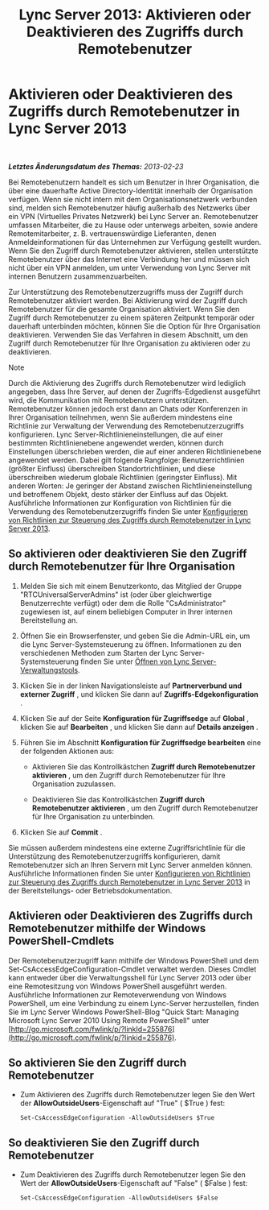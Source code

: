 ﻿---
title: 'Lync Server 2013: Aktivieren oder Deaktivieren des Zugriffs durch Remotebenutzer'
TOCTitle: Aktivieren oder Deaktivieren des Zugriffs durch Remotebenutzer
ms:assetid: cd9d3ddc-4839-457a-86d9-b15413e74002
ms:mtpsurl: https://technet.microsoft.com/de-de/library/Gg182586(v=OCS.15)
ms:contentKeyID: 49295437
ms.date: 05/19/2016
mtps_version: v=OCS.15
ms.translationtype: HT
---

# Aktivieren oder Deaktivieren des Zugriffs durch Remotebenutzer in Lync Server 2013

 

_**Letztes Änderungsdatum des Themas:** 2013-02-23_

Bei Remotebenutzern handelt es sich um Benutzer in Ihrer Organisation, die über eine dauerhafte Active Directory-Identität innerhalb der Organisation verfügen. Wenn sie nicht intern mit dem Organisationsnetzwerk verbunden sind, melden sich Remotebenutzer häufig außerhalb des Netzwerks über ein VPN (Virtuelles Privates Netzwerk) bei Lync Server an. Remotebenutzer umfassen Mitarbeiter, die zu Hause oder unterwegs arbeiten, sowie andere Remotemitarbeiter, z. B. vertrauenswürdige Lieferanten, denen Anmeldeinformationen für das Unternehmen zur Verfügung gestellt wurden. Wenn Sie den Zugriff durch Remotebenutzer aktivieren, stellen unterstützte Remotebenutzer über das Internet eine Verbindung her und müssen sich nicht über ein VPN anmelden, um unter Verwendung von Lync Server mit internen Benutzern zusammenzuarbeiten.

Zur Unterstützung des Remotebenutzerzugriffs muss der Zugriff durch Remotebenutzer aktiviert werden. Bei Aktivierung wird der Zugriff durch Remotebenutzer für die gesamte Organisation aktiviert. Wenn Sie den Zugriff durch Remotebenutzer zu einem späteren Zeitpunkt temporär oder dauerhaft unterbinden möchten, können Sie die Option für Ihre Organisation deaktivieren. Verwenden Sie das Verfahren in diesem Abschnitt, um den Zugriff durch Remotebenutzer für Ihre Organisation zu aktivieren oder zu deaktivieren.


> [!NOTE]
> Durch die Aktivierung des Zugriffs durch Remotebenutzer wird lediglich angegeben, dass Ihre Server, auf denen der Zugriffs-Edgedienst ausgeführt wird, die Kommunikation mit Remotebenutzern unterstützen. Remotebenutzer können jedoch erst dann an Chats oder Konferenzen in Ihrer Organisation teilnehmen, wenn Sie außerdem mindestens eine Richtlinie zur Verwaltung der Verwendung des Remotebenutzerzugriffs konfigurieren. Lync Server-Richtlinieneinstellungen, die auf einer bestimmten Richtlinienebene angewendet werden, können durch Einstellungen überschrieben werden, die auf einer anderen Richtlinienebene angewendet werden. Dabei gilt folgende Rangfolge: Benutzerrichtlinien (größter Einfluss) überschreiben Standortrichtlinien, und diese überschreiben wiederum globale Richtlinien (geringster Einfluss). Mit anderen Worten: Je geringer der Abstand zwischen Richtlinieneinstellung und betroffenem Objekt, desto stärker der Einfluss auf das Objekt. Ausführliche Informationen zur Konfiguration von Richtlinien für die Verwendung des Remotebenutzerzugriffs finden Sie unter <A href="lync-server-2013-configure-policies-to-control-remote-user-access.md">Konfigurieren von Richtlinien zur Steuerung des Zugriffs durch Remotebenutzer in Lync Server 2013</A>.



## So aktivieren oder deaktivieren Sie den Zugriff durch Remotebenutzer für Ihre Organisation

1.  Melden Sie sich mit einem Benutzerkonto, das Mitglied der Gruppe "RTCUniversalServerAdmins" ist (oder über gleichwertige Benutzerrechte verfügt) oder dem die Rolle "CsAdministrator" zugewiesen ist, auf einem beliebigen Computer in Ihrer internen Bereitstellung an.

2.  Öffnen Sie ein Browserfenster, und geben Sie die Admin-URL ein, um die Lync Server-Systemsteuerung zu öffnen. Informationen zu den verschiedenen Methoden zum Starten der Lync Server-Systemsteuerung finden Sie unter [Öffnen von Lync Server-Verwaltungstools](lync-server-2013-open-lync-server-administrative-tools.md).

3.  Klicken Sie in der linken Navigationsleiste auf **Partnerverbund und externer Zugriff** , und klicken Sie dann auf **Zugriffs-Edgekonfiguration** .

4.  Klicken Sie auf der Seite **Konfiguration für Zugriffsedge** auf **Global** , klicken Sie auf **Bearbeiten** , und klicken Sie dann auf **Details anzeigen** .

5.  Führen Sie im Abschnitt **Konfiguration für Zugriffsedge bearbeiten** eine der folgenden Aktionen aus:
    
      - Aktivieren Sie das Kontrollkästchen **Zugriff durch Remotebenutzer aktivieren** , um den Zugriff durch Remotebenutzer für Ihre Organisation zuzulassen.
    
      - Deaktivieren Sie das Kontrollkästchen **Zugriff durch Remotebenutzer aktivieren** , um den Zugriff durch Remotebenutzer für Ihre Organisation zu unterbinden.

6.  Klicken Sie auf **Commit** .

Sie müssen außerdem mindestens eine externe Zugriffsrichtlinie für die Unterstützung des Remotebenutzerzugriffs konfigurieren, damit Remotebenutzer sich an Ihren Servern mit Lync Server anmelden können. Ausführliche Informationen finden Sie unter [Konfigurieren von Richtlinien zur Steuerung des Zugriffs durch Remotebenutzer in Lync Server 2013](lync-server-2013-configure-policies-to-control-remote-user-access.md) in der Bereitstellungs- oder Betriebsdokumentation.

## Aktivieren oder Deaktivieren des Zugriffs durch Remotebenutzer mithilfe der Windows PowerShell-Cmdlets

Der Remotebenutzerzugriff kann mithilfe der Windows PowerShell und dem Set-CsAccessEdgeConfiguration-Cmdlet verwaltet werden. Dieses Cmdlet kann entweder über die Verwaltungsshell für Lync Server 2013 oder über eine Remotesitzung von Windows PowerShell ausgeführt werden. Ausführliche Informationen zur Remoteverwendung von Windows PowerShell, um eine Verbindung zu einem Lync-Server herzustellen, finden Sie im Lync Server Windows PowerShell-Blog "Quick Start: Managing Microsoft Lync Server 2010 Using Remote PowerShell" unter [http://go.microsoft.com/fwlink/p/?linkId=255876](http://go.microsoft.com/fwlink/p/?linkid=255876).

## So aktivieren Sie den Zugriff durch Remotebenutzer

  - Zum Aktivieren des Zugriffs durch Remotebenutzer legen Sie den Wert der **AllowOutsideUsers**-Eigenschaft auf "True" ( $True ) fest:
    
        Set-CsAccessEdgeConfiguration -AllowOutsideUsers $True

## So deaktivieren Sie den Zugriff durch Remotebenutzer

  - Zum Deaktivieren des Zugriffs durch Remotebenutzer legen Sie den Wert der **AllowOutsideUsers**-Eigenschaft auf "False" ( $False ) fest:
    
        Set-CsAccessEdgeConfiguration -AllowOutsideUsers $False


